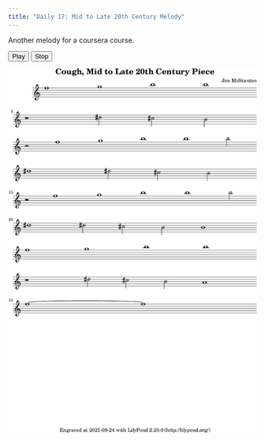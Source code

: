 ```yaml
---
title: "Daily 17: Mid to Late 20th Century Melody"
---
```


Another melody for a coursera course.

<button onclick="MIDIjs.play('./daily-17.mid')">Play</button>
<button onclick="MIDIjs.stop()">Stop</button>

![](./daily-17.png "Music Piece")

<script type="text/javascript" src="https://www.midijs.net/lib/midi.js"></script>
